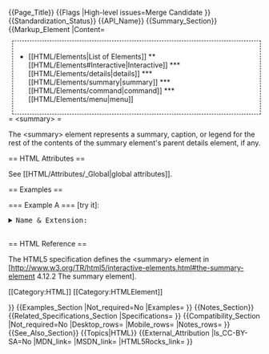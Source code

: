 {{Page_Title}}
{{Flags
|High-level issues=Merge Candidate
}}
{{Standardization_Status}}
{{API_Name}}
{{Summary_Section}}
{{Markup_Element
|Content=

<div style='float: right;background: white;border:1px dashed black;padding: 1ex;margin-left: 1ex;'>

* [[HTML/Elements|List of Elements]]
** [[HTML/Elements#Interactive|Interactive]]
*** [[HTML/Elements/details|details]]
*** [[HTML/Elements/summary|summary]]
*** [[HTML/Elements/command|command]]
*** [[HTML/Elements/menu|menu]]

</div>

= &lt;summary&gt; =

The &lt;summary&gt; element represents a summary, caption, or legend for the rest of the contents of the summary element's parent details element, if any.

== HTML Attributes ==

See [[HTML/Attributes/_Global|global attributes]].


== Examples ==

=== Example A ===
[try it]:
<pre>
<details>
  <summary><label for=fn>Name & Extension:</label></summary>
  <p><input type=text id=fn name=fn value="Pillar Magazine.pdf">
  <p><label><input type=checkbox name=ext checked> Hide extension</label>
</details>
</pre>


== HTML Reference ==

The HTML5 specification defines the &lt;summary&gt; element in [http://www.w3.org/TR/html5/interactive-elements.html#the-summary-element 4.12.2 The summary element].

[[Category:HTML]]
[[Category:HTMLElement]]

}}
{{Examples_Section
|Not_required=No
|Examples=
}}
{{Notes_Section}}
{{Related_Specifications_Section
|Specifications=
}}
{{Compatibility_Section
|Not_required=No
|Desktop_rows=
|Mobile_rows=
|Notes_rows=
}}
{{See_Also_Section}}
{{Topics|HTML}}
{{External_Attribution
|Is_CC-BY-SA=No
|MDN_link=
|MSDN_link=
|HTML5Rocks_link=
}}